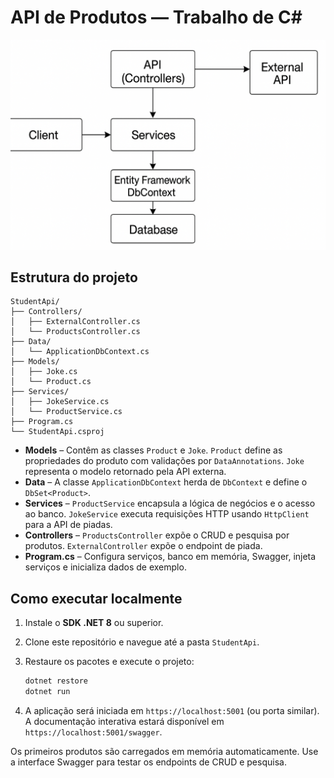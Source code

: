 # API de Produtos — Trabalho de C#

![Diagrama de arquitetura](architecture.png)

## Estrutura do projeto

```
StudentApi/
├── Controllers/
│   ├── ExternalController.cs
│   └── ProductsController.cs
├── Data/
│   └── ApplicationDbContext.cs
├── Models/
│   ├── Joke.cs
│   └── Product.cs
├── Services/
│   ├── JokeService.cs
│   └── ProductService.cs
├── Program.cs
└── StudentApi.csproj
```

- **Models** – Contêm as classes `Product` e `Joke`. `Product` define as
  propriedades do produto com validações por `DataAnnotations`.
  `Joke` representa o modelo retornado pela API externa.
- **Data** – A classe `ApplicationDbContext` herda de `DbContext` e define o
  `DbSet<Product>`.
- **Services** – `ProductService` encapsula a lógica de negócios e o
  acesso ao banco. `JokeService` executa requisições HTTP usando
  `HttpClient` para a API de piadas.
- **Controllers** – `ProductsController` expõe o CRUD e pesquisa por
  produtos. `ExternalController` expõe o endpoint de piada.
- **Program.cs** – Configura serviços, banco em memória, Swagger,
  injeta serviços e inicializa dados de exemplo.

## Como executar localmente

1. Instale o **SDK .NET 8** ou superior.
2. Clone este repositório e navegue até a pasta `StudentApi`.
3. Restaure os pacotes e execute o projeto:

   ```bash
   dotnet restore
   dotnet run
   ```

4. A aplicação será iniciada em `https://localhost:5001` (ou porta similar).
   A documentação interativa estará disponível em
   `https://localhost:5001/swagger`.

Os primeiros produtos são carregados em memória automaticamente. Use a
interface Swagger para testar os endpoints de CRUD e pesquisa.


